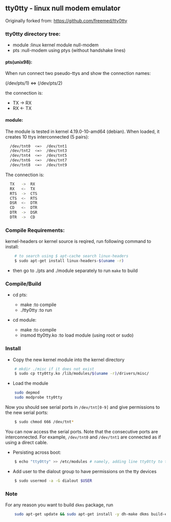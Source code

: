 ## tty0tty - linux null modem emulator

Originally forked from: https://github.com/freemed/tty0tty

### tty0tty directory tree:

- module    :linux kernel module null-modem
- pts	    :null-modem using ptys (without handshake lines)


#### pts(unix98): 

When run connect two pseudo-ttys and show the connection names:

(/dev/pts/1) <=> (/dev/pts/2) 

the connection is:
  
- TX -> RX
- RX <- TX 	

#### module:

The module is tested in kernel 4.19.0-10-amd64 (debian). When loaded, it creates 10 ttys interconnected (5 pairs):

```bash
  /dev/tnt0  <=>  /dev/tnt1 
  /dev/tnt2  <=>  /dev/tnt3 
  /dev/tnt4  <=>  /dev/tnt5 
  /dev/tnt6  <=>  /dev/tnt7 
  /dev/tnt8  <=>  /dev/tnt9 
```

The connection is:

```bash
  TX   ->  RX
  RX   <-  TX 	
  RTS  ->  CTS
  CTS  <-  RTS
  DSR  <-  DTR
  CD   <-  DTR
  DTR  ->  DSR
  DTR  ->  CD
```
  
### Compile Requirements:

kernel-headers or kernel source is reqired, run following command to install:

```bash
    # to search using $ apt-cache search linux-headers
    $ sudo apt-get install linux-headers-$(uname -r)
```

- then go to ./pts and ./module separately to run `make` to build

### Compile/Build

- cd pts:
    - make        :to compile 
    - ./tty0tty   :to run 	

- cd module:
    - make        	    :to compile 
    - insmod tty0tty.ko :to load module (using root or sudo)	

### Install

- Copy the new kernel module into the kernel directory

```bash
    # mkdir ./misc if it does not exist
    $ sudo cp tty0tty.ko /lib/modules/$(uname -r)/drivers/misc/
```

- Load the module

```bash
    sudo depmod
    sudo modprobe tty0tty
```

Now you should see serial ports in `/dev/tnt[0-9]` and give permissions to the new serial ports:

```bash
    $ sudo chmod 666 /dev/tnt*
```

You can now access the serial ports. Note that the consecutive ports are interconnected. For example,
`/dev/tnt0` and `/dev/tnt1` are connected as if using a direct cable.

- Persisting across boot:

```bash
    $ echo "tty0tty" >> /etc/modules # namely, adding line tty0tty to the end of the file
```

- Add user to the dialout group to have permissions on the tty devices

```bash
    $ sudo usermod -a -G dialout $USER
```

### Note

For any reason you want to build `dkms` package, run

```bash
    sudo apt-get update && sudo apt-get install -y dh-make dkms build-essential debuild -uc -us
```
